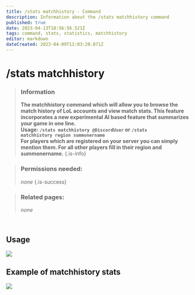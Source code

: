 ```yaml
---
title: /stats matchhistory - Command
description: Information about the /stats matchhistory command
published: true
date: 2023-04-13T18:56:56.521Z
tags: command, stats, statistics, matchhistory
editor: markdown
dateCreated: 2023-04-09T12:03:20.071Z
---
```


# /stats matchhistory

>### Information
>**The matchhistory command which will allow you to browse the match history of LoL accounts and view match stats. This feature incorporates a new experimental AI based feature that summarizes your game in one line.** <br>
>**Usage: `/stats matchhistory @DiscordUser` or `/stats matchhistory region summonername`** <br>
**For players which are registered on your server you can simply mention them. For all other players fill in their region and summonername.**
>{.is-info}

>### Permissions needed:
> *none*
>{.is-success}

>### Related pages:
>*none*

<br>

## Usage

![](/new_stats_matchhistory.gif)
<br>

## Example of matchhistory stats

![](/new_stats_matchhistory_standard.png)